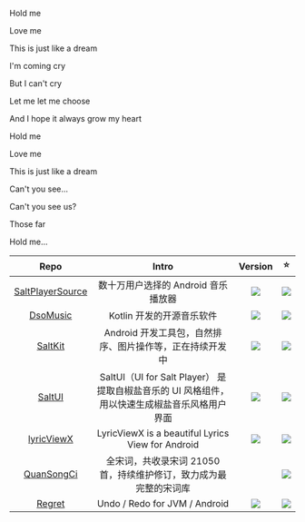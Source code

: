 Hold me

Love me

This is just like a dream

I'm coming cry

But I can't cry

Let me let me choose

And I hope it always grow my heart

Hold me

Love me

This is just like a dream

Can't you see...

Can't you see us?

Those far

Hold me...

| Repo | Intro | Version | ⭐ |
| :--: | :--: | :--: | :--: |
| [SaltPlayerSource](https://github.com/Moriafly/SaltPlayerSource) | 数十万用户选择的 Android 音乐播放器 | <img src="https://img.shields.io/github/v/release/Moriafly/SaltPlayerSource"> | <img src="https://img.shields.io/github/stars/Moriafly/SaltPlayerSource"> |
| [DsoMusic](https://github.com/Moriafly/DsoMusic) | Kotlin 开发的开源音乐软件 | <img src="https://img.shields.io/github/v/release/Moriafly/DsoMusic"> | <img src="https://img.shields.io/github/stars/Moriafly/DsoMusic"> |
| [SaltKit](https://github.com/Moriafly/SaltKit) | Android 开发工具包，自然排序、图片操作等，正在持续开发中 | <img src="https://jitpack.io/v/Moriafly/SaltKit.svg"/> | <img src="https://img.shields.io/github/stars/Moriafly/SaltKit"> |
| [SaltUI](https://github.com/Moriafly/SaltUI) | SaltUI（UI for Salt Player） 是提取自椒盐音乐的 UI 风格组件，用以快速生成椒盐音乐风格用户界面 | <img src="https://jitpack.io/v/Moriafly/SaltUI.svg"/> | <img src="https://img.shields.io/github/stars/Moriafly/SaltUI"> |
| [lyricViewX](https://github.com/Moriafly/LyricViewX) | LyricViewX is a beautiful Lyrics View for Android | <img src="https://jitpack.io/v/Moriafly/LyricViewX.svg"/> | <img src="https://img.shields.io/github/stars/Moriafly/LyricViewX"> 
| [QuanSongCi](https://github.com/Moriafly/QuanSongCi) | 全宋词，共收录宋词 21050 首，持续维护修订，致力成为最完整的宋词库 | | <img src="https://img.shields.io/github/stars/Moriafly/QuanSongCi"> |
| [Regret](https://github.com/Moriafly/Regret) | Undo / Redo for JVM / Android | <img src="https://jitpack.io/v/Moriafly/Regret.svg"/> | <img src="https://img.shields.io/github/stars/Moriafly/Regret"> |